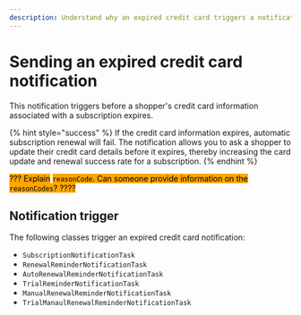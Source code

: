 ```yaml
---
description: Understand why an expired credit card triggers a notification.
---
```


# Sending an expired credit card notification

This notification triggers before a shopper's credit card information associated with a subscription expires.

{% hint style="success" %}
If the credit card information expires, automatic subscription renewal will fail. The notification allows you to ask a shopper to update their credit card details before it expires, thereby increasing the card update and renewal success rate for a subscription.
{% endhint %}

<mark style="background-color:orange;">??? Explain</mark> <mark style="background-color:orange;"></mark><mark style="background-color:orange;">`reasonCode`</mark><mark style="background-color:orange;">. Can someone provide information on the</mark> <mark style="background-color:orange;"></mark><mark style="background-color:orange;">`reasonCodes`</mark><mark style="background-color:orange;">? ????</mark>

## Notification trigger

The following classes trigger an expired credit card notification:

* `SubscriptionNotificationTask`
* `RenewalReminderNotificationTask`
* `AutoRenewalReminderNotificationTask`
* `TrialReminderNotificationTask`
* `ManualRenewalReminderNotificationTask`
* `TrialManaulRenewalReminderNotificationTask`
